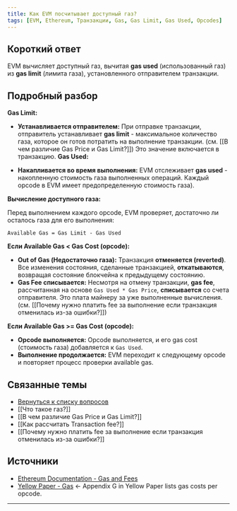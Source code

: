```yaml
---
title: Как EVM посчитывает доступный газ?
tags: [EVM, Ethereum, Транзакции, Gas, Gas Limit, Gas Used, Opcodes]
---
```

## Короткий ответ

EVM вычисляет доступный газ, вычитая **gas used** (использованный газ) из **gas limit** (лимита газа), установленного отправителем транзакции.

## Подробный разбор

**Gas Limit:**

* **Устанавливается отправителем:**  При отправке транзакции,  отправитель устанавливает **gas limit** -  максимальное количество газа, которое он готов потратить на выполнение транзакции.  (см. [[В чем различие Gas Price и Gas Limit?]])  Это значение включается в транзакцию.
**Gas Used:**

* **Накапливается во время выполнения:** EVM отслеживает  **gas used**  - накопленную стоимость газа  выполненных операций.  Каждый opcode в EVM имеет предопределенную стоимость газа).

**Вычисление доступного газа:**

Перед выполнением каждого opcode,  EVM проверяет, достаточно ли осталось газа для его выполнения:

`Available Gas = Gas Limit - Gas Used`

**Если Available Gas < Gas Cost (opcode):**

* **Out of Gas (Недостаточно газа):**  Транзакция  **отменяется (reverted)**.   Все изменения состояния, сделанные транзакцией,  **откатываются**,  возвращая состояние блокчейна  к предыдущему состоянию.
* **Gas Fee списывается:**  Несмотря на отмену транзакции,  **gas fee**,  рассчитанная на основе  `Gas Used * Gas Price`,  **списывается** со счета отправителя.  Это плата майнеру  за уже выполненные вычисления.  (см. [[Почему нужно платить fee за выполнение если транзакция отменилась из-за ошибки?]])

**Если Available Gas >= Gas Cost (opcode):**

* **Opcode выполняется:** Opcode выполняется, и его  gas cost (стоимость газа)  добавляется к  `Gas Used`.
* **Выполнение продолжается:** EVM переходит к следующему opcode и повторяет процесс проверки available gas.

## Связанные темы

* [Вернуться к списку вопросов](4.%20Список%20вопросов.md)
* [[Что такое газ?]]
* [[В чем различие Gas Price и Gas Limit?]]
* [[Как рассчитать Transaction fee?]]
* [[Почему нужно платить fee за выполнение если транзакция отменилась из-за ошибки?]]




## Источники

* [Ethereum Documentation - Gas and Fees](https://ethereum.org/en/developers/docs/gas/)
* [Yellow Paper - Gas](https://ethereum.github.io/yellowpaper/paper.pdf)  <- Appendix G in Yellow Paper lists gas costs per opcode.


---
